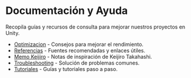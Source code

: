 # Documentación y Ayuda

Recopila guías y recursos de consulta para mejorar nuestros proyectos en Unity.

- [Optimizacion](Optimizacion/README.md) - Consejos para mejorar el rendimiento.
- [Referencias](Referencias/README.md) - Fuentes recomendadas y enlaces útiles.
- [Memo Keijiro](Referencias/keijiro_memo.md) - Notas de inspiración de Keijiro Takahashi.
- [Troubleshooting](Troubleshooting/README.md) - Solución de problemas comunes.
- [Tutoriales](Tutorials/README.md) - Guías y tutoriales paso a paso.
